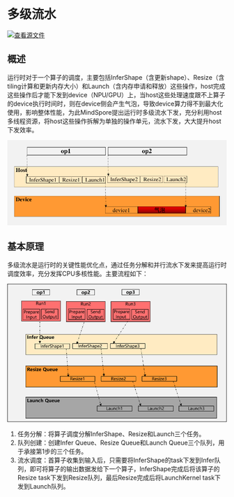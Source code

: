# 多级流水

[![查看源文件](https://mindspore-website.obs.cn-north-4.myhuaweicloud.com/website-images/master/resource/_static/logo_source.svg)](https://gitee.com/mindspore/docs/blob/master/docs/mindspore/source_zh_cn/features/runtime/multilevel_pipeline.md)

## 概述

运行时对于一个算子的调度，主要包括InferShape（含更新shape）、Resize（含tiling计算和更新内存大小）和Launch（含内存申请和释放）这些操作，host完成这些操作后才能下发到device（NPU/GPU）上，当host这些处理速度跟不上算子的device执行时间时，则在device侧会产生气泡，导致device算力得不到最大化使用，影响整体性能，为此MindSpore提出运行时多级流水下发，充分利用host多线程资源，将host这些操作拆解为单独的操作单元，流水下发，大大提升host下发效率。

![rt_running](./images/rt_running.png)

## 基本原理

多级流水是运行时的关键性能优化点，通过任务分解和并行流水下发来提高运行时调度效率，充分发挥CPU多核性能。主要流程如下：

![rt_pipeline](./images/rt_pipeline.png)

1. 任务分解：将算子调度分解InferShape、Resize和Launch三个任务。
2. 队列创建：创建Infer Queue、Resize Queue和Launch Queue三个队列，用于承接第1步的三个任务。
3. 流水调度：首算子收集到输入后，只需要将InferShape的task下发到Infer队列，即可将算子的输出数据发给下一个算子，InferShape完成后将该算子的Resize task下发到Resize队列，最后Resize完成后将LaunchKernel task下发到Launch队列。
